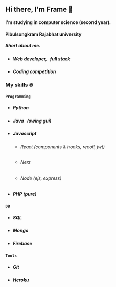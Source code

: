 ## Hi there, I'm Frame 👋
#### I'm studying in computer science (second year).
#### Pibulsongkram Rajabhat university

##### Short about me.
- #####  Web developer, &nbsp;&nbsp;full stack 
- #####  Coding competition
### My skills 🔥

#### `Programming`
- ##### Python
- ##### Java &nbsp;&nbsp;(swing gui)
- ##### Javascript
    - ###### React (components & hooks, recoil, jwt)
    - ###### Next
    - ###### Node (ejs, express)
- ##### PHP (pure)
#### `DB`
- ##### SQL
- ##### Mongo
- ##### Firebase
#### `Tools`
- ##### Git
- ##### Heroku
